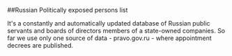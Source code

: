 ##Russian Politically exposed persons list

It's a constantly and automatically updated database of Russian public servants and boards of directors members of a state-owned companies. So far we use only one source of data - pravo.gov.ru - where appointment decrees are published. 


